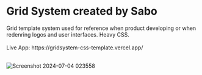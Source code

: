 <h1>Grid System created by Sabo</h1>
Grid template system used for reference when product developing or when redenring logos and user interfaces. Heavy CSS.
<br>
<br>
Live App: https://gridsystem-css-template.vercel.app/
<br>
<br>

![Screenshot 2024-07-04 023558](https://github.com/JDsabo/gridsystem-css-template/assets/82731778/edd519de-ad84-404e-b4dd-aee3882d59ec)
